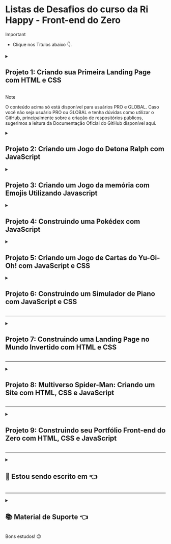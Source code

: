 # Listas de Desafios do curso da Ri Happy - Front-end do Zero

> [!IMPORTANT]
>
> - Clique nos Titulos abaixo :point_down:.

<details>

<summary>

## Projeto 1: Criando sua Primeira Landing Page com HTML e CSS

 </summary>

### Entendendo o Desafio do Projeto 1

    Seja criativo(a)! Explore todos os conceitos que aprendemos nessa imersão e replique (ou melhore, porque não) este projeto prático. Para isso, seu próprio repositório e, com isso, aumente ainda mais seu portfólio de projetos no GitHub!

    Dica: você pode dar um "fork" no Repositório do GitHub (App) para organizar suas alterações e evoluções, mantendo uma referência direta ao código original.
     
### GitHub do Projeto 1

    Todo código-fonte desenvolvido para este conteúdo foi versionado no GitHub, no seguinte endereço:
    https://github.com/digitalinnovationone/trilha-css-desafio-01
     
### Figma do Projeto 1

    O link do protótipo utilizado no Figma está disponível no seguinte endereço:
    https://www.figma.com/file/3PiokoJj9IhGDnNiWAJbz7/DIO---Desafio-01?node-id=0%3A1
     
    Dúvidas de como usar o GitHub?
    Assista essa curta aula com Felipe Aguiar, clicando aqui. (conteúdo não obrigatório para a conclusão do Desafio de Projeto)
</details>

> [!Note]
> O conteúdo acima só está disponível para usuários PRO e GLOBAL. Caso você não seja usuário PRO ou GLOBAL e tenha dúvidas como utilizar o GitHub, principalmente sobre a criação de respositórios públicos, sugerimos a leitura da Documentação Oficial do GitHub disponível aqui.

<details>

<summary>

## Projeto 2: Criando um Jogo do Detona Ralph com JavaScript

</summary>

### Entendendo o Desafio do Projeto 2

#### 🎯 AGORA É A SUA VEZ do Projeto 2

Chegou a hora de colocar em prática tudo aquilo que você aprendeu durante esse projeto.

#### 👨‍💻 OBJETIVO do Projeto 2

Sua missão vai ser reproduzir passo passo o projeto visto nessa aula, ao final
suba seu projeto no Github e compartilhe conosco clicando no botão "Entregar Projeto" e cole o link do seu repositório do Github.

#### 🔗 Links Úteis do Projeto 2

Sabemos que toda jornada tem seus desafios, por isso separamos alguns links que podem te ajudar durante esse processo:

- Veja como entregar seu desafio de projeto no Github: Como entregar seu desafio de projeto
- Código-fonte deste Desafio de Projeto:Código-fonte do projeto

</details>

<details>

<summary>

## Projeto 3: Criando um Jogo da memória com Emojis Utilizando Javascript

</summary>

### Entendendo o Desafio do Projeto 3

#### 🎯 AGORA É A SUA VEZ do Projeto 3

Chegou a hora de colocar em prática tudo aquilo que você aprendeu durante esse projeto.

#### 👨‍💻 OBJETIVO do Projeto 3

Sua missão vai ser reproduzir passo passo o projeto visto nessa aula, ao final
suba seu projeto no Github e compartilhe conosco clicando no botão "Entregar Projeto" e cole o link do seu repositório do Github.

#### 🔗 Links Úteis do Projeto 3

Sabemos que toda jornada tem seus desafios, por isso separamos alguns links que podem te ajudar durante esse processo:

- Veja como entregar seu desafio de projeto no Github: Como entregar seu desafio de projeto
- Código-fonte deste Desafio de Projeto: Código-fonte do projeto

</details>

<details>

<summary>

## Projeto 4: Construindo uma Pokédex com JavaScript

</summary>
</details>

<details>

<summary>

## Projeto 5: Criando um Jogo de Cartas do Yu-Gi-Oh! com JavaScript e CSS

</summary>
</details>

<details>

<summary>

## Projeto 6: Construindo um Simulador de Piano com JavaScript e CSS

</summary>
</details>

---

<details>

<summary>

## Projeto 7: Construindo uma Landing Page no Mundo Invertido com HTML e CSS

</summary>
</details>

---

<details>

<summary>

## Projeto 8: Multiverso Spider-Man: Criando um Site com HTML, CSS e JavaScript

</summary>
</details>

---

<details>

<summary>

## Projeto 9: Construindo seu Portfólio Front-end do Zero com HTML, CSS e JavaScript

</summary>
</details>

---

<details>

<summary> 

## 📝 Estou sendo escrito em :point_left:
 
</summary>

> ![Markdown](https://img.shields.io/badge/Markdown-000?style=for-the-badge&logo=markdown) ![HTML5](https://img.shields.io/badge/HTML5-E34F26?style=for-the-badge&logo=html5&logoColor=white)

</details>

---

<details>

<summary>

## :books: Material de Suporte :point_left:

</summary>

- [Iconografia](https://github.com/ikatyang/emoji-cheat-sheet/tree/master?tab=readme-ov-file#activities)
- [Badges Basico](https://github.com/digitalinnovationone/dio-lab-open-source/blob/main/utils/badges/badges.md)
- [Badges Avançado](https://github.com/Ileriayo/markdown-badges?tab=readme-ov-file#markdown-badges)
- [Cards](https://github.com/digitalinnovationone/dio-lab-open-source/blob/main/utils/cards/github-stats.md)
- [Sintaxe básica de gravação e formatação no GitHub](https://docs.github.com/pt/get-started/writing-on-github/getting-started-with-writing-and-formatting-on-github/basic-writing-and-formatting-syntax)
- [Trabalhar com formatação avançadano GitHub](https://docs.github.com/pt/get-started/writing-on-github/working-with-advanced-formatting)

</details>


Bons estudos! 😉